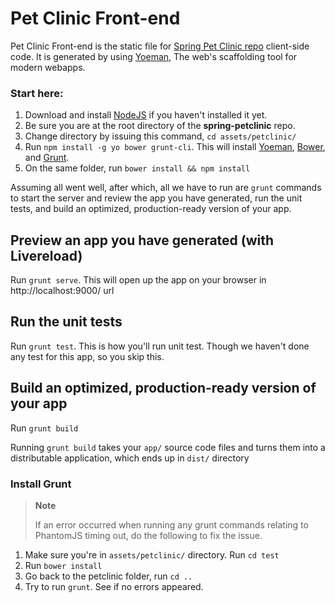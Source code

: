 Pet Clinic Front-end
====================

Pet Clinic Front-end is the static file for [Spring Pet Clinic repo](https://github.com/singularity-sg/spring-petclinic) client-side code. It is generated by using [Yoeman](http://yeoman.io/), The web's scaffolding tool for modern webapps.

### Start here:

1. Download and install [NodeJS](http://nodejs.org/) if you haven't installed it yet.
2. Be sure you are at the root directory of the **spring-petclinic** repo.
3. Change directory by issuing this command, `cd assets/petclinic/`
4. Run `npm install -g yo bower grunt-cli`. This will install [Yoeman](http://yeoman.io/), [Bower](http://bower.io/), and [Grunt](http://gruntjs.com/).
5. On the same folder, run `bower install && npm install`

Assuming all went well, after which, all we have to run are `grunt` commands to start the server and review the app you have generated, run the unit tests, and build an optimized, production-ready version of your app.


## Preview an app you have generated (with Livereload)

Run `grunt serve`. This will open up the app on your browser in http://localhost:9000/ url

## Run the unit tests

Run `grunt test`. This is how you'll run unit test. Though we haven't done any test for this app, so you skip this.

## Build an optimized, production-ready version of your app

Run `grunt build`

Running `grunt build` takes your `app/` source code files and turns them into a distributable application, which ends up in `dist/` directory

### Install Grunt


> **Note**
>
> If an error occurred when running any grunt commands relating to PhantomJS timing out, do the following to fix the issue.

1. Make sure you're in `assets/petclinic/` directory. Run `cd test`
2. Run `bower install`
3. Go back to the petclinic folder, run `cd ..`
4. Try to run `grunt`. See if no errors appeared.